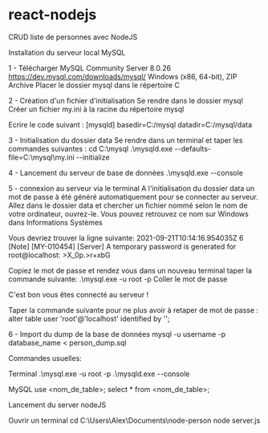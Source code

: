 # react-nodejs
CRUD liste de personnes avec NodeJS

Installation du serveur local MySQL

1 - Télécharger MySQL Community Server 8.0.26
https://dev.mysql.com/downloads/mysql/
Windows (x86, 64-bit), ZIP Archive
Placer le dossier mysql dans le répertoire C

2 - Création d'un fichier d'initialisation
Se rendre dans le dossier mysql
Créer un fichier my.ini à la racine du répertoire mysql

Ecrire le code suivant :
[mysqld]
basedir=C:/mysql
datadir=C:/mysql/data

3 - Initialisation du dossier data
Se rendre dans un terminal et taper les commandes suivantes :
cd C:\mysql
.\mysqld.exe --defaults-file=C:\mysql\my.ini --initialize

4 - Lancement du serveur de base de données
.\mysqld.exe --console

5 - connexion au serveur via le terminal
A l'initialisation du dossier data un mot de passe à été généré automatiquement pour se connecter au serveur.
Allez dans le dossier data et chercher un fichier nommé selon le nom de votre ordinateur, ouvrez-le.
Vous pouvez retrouvez ce nom sur Windows dans Informations Systèmes

Vous devriez trouver la ligne suivante: 
2021-09-21T10:14:16.954035Z 6 [Note] [MY-010454] [Server] A temporary password is generated for root@localhost: >X_0p.>r+xbG

Copiez le mot de passe et rendez vous dans un nouveau terminal
taper la commande suivante:
.\mysql.exe -u root -p
Coller le mot de passe

C'est bon vous êtes connecté au serveur !

Taper la commande suivante pour ne plus avoir à retaper de mot de passe :
alter table user 'root'@'localhost' identified by '';

6 - Import du dump de la base de données
mysql -u username -p database_name < person_dump.sql

Commandes usuelles:

Terminal
.\mysql.exe -u root -p
.\mysqld.exe --console

MySQL
use <nom_de_table>;
select * from <nom_de_table>;

Lancement du server nodeJS
 
Ouvrir un terminal
cd C:\Users\Alex\Documents\node-person
node server.js

